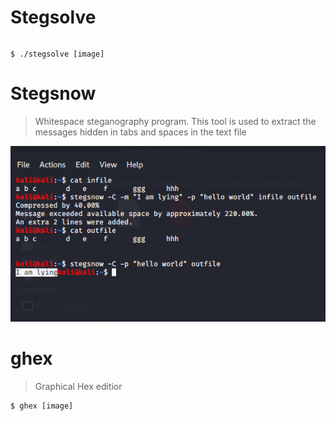# Stegsolve

```

```
```
$ ./stegsolve [image]
```
# Stegsnow


> Whitespace steganography program.
  This tool is used to extract the 
  messages hidden in tabs and spaces in the text file

![](stegsnow_using.png)

# ghex


> Graphical Hex editior

```
$ ghex [image]
```
